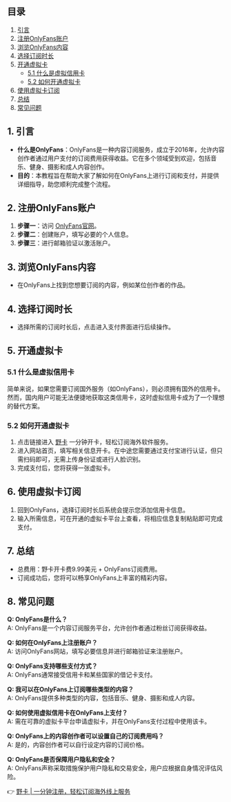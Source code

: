 ## 目录
1. [引言](#1-引言)
2. [注册OnlyFans账户](#2-注册onlyfans账户)
3. [浏览OnlyFans内容](#3-浏览onlyfans内容)
4. [选择订阅时长](#4-选择订阅时长)
5. [开通虚拟卡](#5-开通虚拟卡)
   - [5.1 什么是虚拟信用卡](#51-什么是虚拟信用卡)
   - [5.2 如何开通虚拟卡](#52-如何开通虚拟卡)
6. [使用虚拟卡订阅](#6-使用虚拟卡订阅)
7. [总结](#7-总结)
8. [常见问题](#8-常见问题)

## 1. 引言
- **什么是OnlyFans**：OnlyFans是一种内容订阅服务，成立于2016年，允许内容创作者通过用户支付的订阅费用获得收益。它在多个领域受到欢迎，包括音乐、健身、摄影和成人内容创作。
- **目的**：本教程旨在帮助大家了解如何在OnlyFans上进行订阅和支付，并提供详细指导，助您顺利完成整个流程。

## 2. 注册OnlyFans账户
1. **步骤一**：访问 [OnlyFans官网](https://onlyfans.com/)。
2. **步骤二**：创建账户，填写必要的个人信息。
3. **步骤三**：进行邮箱验证以激活账户。

## 3. 浏览OnlyFans内容
- 在OnlyFans上找到您想要订阅的内容，例如某位创作者的作品。

## 4. 选择订阅时长
- 选择所需的订阅时长后，点击进入支付界面进行后续操作。

## 5. 开通虚拟卡
### 5.1 什么是虚拟信用卡
简单来说，如果您需要订阅国外服务（如OnlyFans），则必须拥有国外的信用卡。然而，国内用户可能无法便捷地获取这类信用卡，这时虚拟信用卡成为了一个理想的替代方案。

### 5.2 如何开通虚拟卡
1. 点击链接进入 [野卡](https://bit.ly/bewildcard) 一分钟开卡，轻松订阅海外软件服务。
2. 进入网站首页，填写相关信息开卡。在中途您需要通过支付宝进行认证，但只需扫码即可，无需上传身份证或进行人脸识别。
3. 完成支付后，您将获得一张虚拟卡。

## 6. 使用虚拟卡订阅
1. 回到OnlyFans，选择订阅时长后系统会提示您添加信用卡信息。
2. 输入所需信息，可在开通的虚拟卡平台上查看，将相应信息复制粘贴即可完成支付。

## 7. 总结
- 总费用：野卡开卡费9.99美元 + OnlyFans订阅费用。
- 订阅成功后，您将可以畅享OnlyFans上丰富的精彩内容。

## 8. 常见问题
**Q: OnlyFans是什么？**  
A: OnlyFans是一个内容订阅服务平台，允许创作者通过粉丝订阅获得收益。

**Q: 如何在OnlyFans上注册账户？**  
A: 访问OnlyFans网站，填写必要信息并进行邮箱验证来注册账户。

**Q: OnlyFans支持哪些支付方式？**  
A: OnlyFans通常接受信用卡和某些国家的借记卡支付。

**Q: 我可以在OnlyFans上订阅哪些类型的内容？**  
A: OnlyFans提供多种类型的内容，包括音乐、健身、摄影和成人内容。

**Q: 如何使用虚拟信用卡在OnlyFans上支付？**  
A: 需在可靠的虚拟卡平台申请虚拟卡，并在OnlyFans支付过程中使用该卡。

**Q: OnlyFans上的内容创作者可以设置自己的订阅费用吗？**  
A: 是的，内容创作者可以自行设定内容的订阅价格。

**Q: OnlyFans是否保障用户隐私和安全？**  
A: OnlyFans声称采取措施保护用户隐私和交易安全，用户应根据自身情况评估风险。

👉 [野卡 | 一分钟注册，轻松订阅海外线上服务](https://bit.ly/bewildcard)